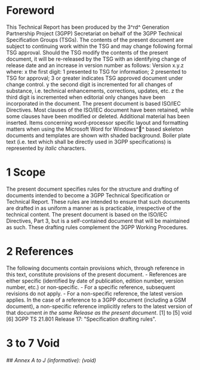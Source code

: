 # Foreword
This Technical Report has been produced by the 3^rd^ Generation Partnership
Project (3GPP) Secretariat on behalf of the 3GPP Technical Specification
Groups (TSGs).
The contents of the present document are subject to continuing work within the
TSG and may change following formal TSG approval. Should the TSG modify the
contents of the present document, it will be re-released by the TSG with an
identifying change of release date and an increase in version number as
follows:
Version x.y.z
where:
x the first digit:
1 presented to TSG for information;
2 presented to TSG for approval;
3 or greater indicates TSG approved document under change control.
y the second digit is incremented for all changes of substance, i.e. technical
enhancements, corrections, updates, etc.
z the third digit is incremented when editorial only changes have been
incorporated in the document.
The present document is based ISO/IEC Directives. Most clauses of the ISO/IEC
document have been retained, while some clauses have been modified or deleted.
Additional material has been inserted.
Items concerning word-processor specific layout and formatting matters when
using the Microsoft Word for Windows^^ based skeleton documents and templates
are shown with shaded background. Boiler plate text (i.e. text which shall be
directly used in 3GPP specifications) is represented by _italic_ characters.
# 1 Scope
The present document specifies rules for the structure and drafting of
documents intended to become a 3GPP Technical Specification or Technical
Report. These rules are intended to ensure that such documents are drafted in
as uniform a manner as is practicable, irrespective of the technical content.
The present document is based on the ISO/IEC Directives, Part 3, but is a
self-contained document that will be maintained as such.
These drafting rules complement the 3GPP Working Procedures.
# 2 References
The following documents contain provisions which, through reference in this
text, constitute provisions of the present document.
\- References are either specific (identified by date of publication, edition
number, version number, etc.) or non‑specific.
\- For a specific reference, subsequent revisions do not apply.
\- For a non-specific reference, the latest version applies. In the case of a
reference to a 3GPP document (including a GSM document), a non-specific
reference implicitly refers to the latest version of that document _in the
same Release as the present document_.
[1] to [5] void
[6] 3GPP TS 21.801 Release 17: \"Specification drafting rules\".
# 3 to 7 Void
###### ## Annex A to J (informative): (void)
#